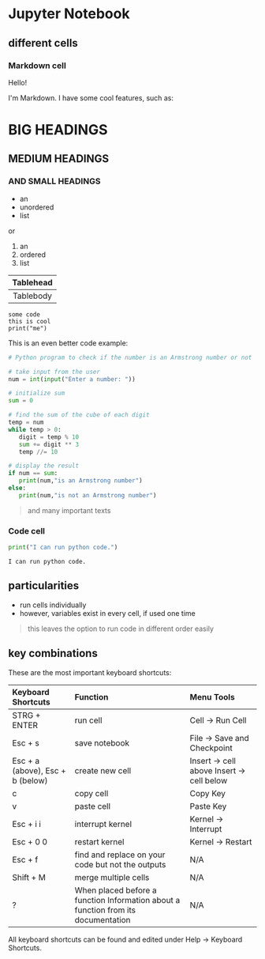 # Jupyter Notebook

## different cells

### Markdown cell

Hello!

I'm Markdown. I have some cool features, such as:

# BIG HEADINGS

## MEDIUM HEADINGS

### AND SMALL HEADINGS

-   an
-   unordered
-   list

or

1. an
2. ordered
3. list

| Tablehead |
| :-------: |
| Tablebody |

    some code
    this is cool
    print("me")

This is an even better code example:

```python
# Python program to check if the number is an Armstrong number or not

# take input from the user
num = int(input("Enter a number: "))

# initialize sum
sum = 0

# find the sum of the cube of each digit
temp = num
while temp > 0:
   digit = temp % 10
   sum += digit ** 3
   temp //= 10

# display the result
if num == sum:
   print(num,"is an Armstrong number")
else:
   print(num,"is not an Armstrong number")
```

> and many important texts

### Code cell

```python
print("I can run python code.")
```

    I can run python code.

## particularities

-   run cells individually
-   however, variables exist in every cell, if used one time

> this leaves the option to run code in different order easily

## key combinations

These are the most important keyboard shortcuts:

| Keyboard Shortcuts               | Function                                                                          | Menu Tools                              |
| :------------------------------- | :-------------------------------------------------------------------------------- | :-------------------------------------- |
| STRG + ENTER                     | run cell                                                                          | Cell → Run Cell                         |
| Esc + s                          | save notebook                                                                     | File → Save and Checkpoint              |
| Esc + a (above), Esc + b (below) | create new cell                                                                   | Insert → cell above Insert → cell below |
| c                                | copy cell                                                                         | Copy Key                                |
| v                                | paste cell                                                                        | Paste Key                               |
| Esc + i i                        | interrupt kernel                                                                  | Kernel → Interrupt                      |
| Esc + 0 0                        | restart kernel                                                                    | Kernel → Restart                        |
| Esc + f                          | find and replace on your code but not the outputs                                 | N/A                                     |
| Shift + M                        | merge multiple cells                                                              | N/A                                     |
| ?                                | When placed before a function Information about a function from its documentation | N/A                                     |

All keyboard shortcuts can be found and edited under Help → Keyboard Shortcuts.
